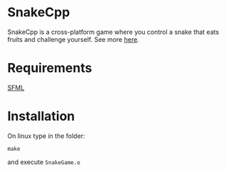 # SnakeCpp

SnakeCpp is a cross-platform game where you control a snake that eats fruits and challenge yourself. See more [here](https://en.wikipedia.org/wiki/Snake_(video_game_genre)).

# Requirements

[SFML](https://www.sfml-dev.org/download.php)

# Installation

On linux type in the folder:

```make```

and execute ```SnakeGame.o```
